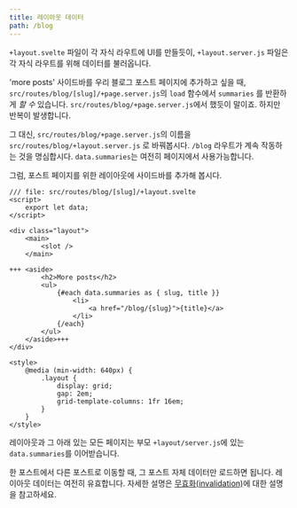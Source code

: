```yaml
---
title: 레이아웃 데이터
path: /blog
---
```


`+layout.svelte` 파일이 각 자식 라우트에 UI를 만들듯이, `+layout.server.js` 파일은 각 자식 라우트를 위해 데이터를 불러옵니다.

'more posts' 사이드바를 우리 블로그 포스트 페이지에 추가하고 싶을 때, `src/routes/blog/[slug]/+page.server.js`의 `load` 함수에서  `summaries` 를 반환하게 _할_ _수_ 있습니다. `src/routes/blog/+page.server.js`에서 했듯이 말이죠. 하지만 반복이 발생합니다.

그 대신, `src/routes/blog/+page.server.js`의 이름을`src/routes/blog/+layout.server.js` 로 바꿔봅시다. `/blog` 라우트가 계속 작동하는 것을 명심합시다. `data.summaries`는 여전히 페이지에서 사용가능합니다.

그럼, 포스트 페이지를 위한 레이아웃에 사이드바를 추가해 봅시다.

```svelte
/// file: src/routes/blog/[slug]/+layout.svelte
<script>
	export let data;
</script>

<div class="layout">
	<main>
		<slot />
	</main>

+++	<aside>
		<h2>More posts</h2>
		<ul>
			{#each data.summaries as { slug, title }}
				<li>
					<a href="/blog/{slug}">{title}</a>
				</li>
			{/each}
		</ul>
	</aside>+++
</div>

<style>
	@media (min-width: 640px) {
		.layout {
			display: grid;
			gap: 2em;
			grid-template-columns: 1fr 16em;
		}
	}
</style>
```

레이아웃과 그 아래 있는 모든 페이지는 부모 `+layout/server.js`에 있는 `data.summaries`를 이어받습니다.

한 포스트에서 다른 포스트로 이동할 때, 그 포스트 자체 데이터만 로드하면 됩니다. 레이아웃 데이터는 여전히 유효합니다. 자세한 설명은 [무효화(invalidation)](https://kit.svelte.dev/docs/load#rerunning-load-functions)에 대한 설명을 참고하세요.

